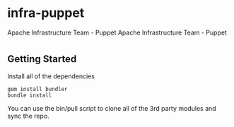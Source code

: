 infra-puppet
============

Apache Infrastructure Team - Puppet
Apache Infrastructure Team - Puppet

#
## Getting Started
Install all of the dependencies

    gem install bundler
    bundle install

You can use the bin/pull script to clone all of the 3rd party modules and sync the repo.

